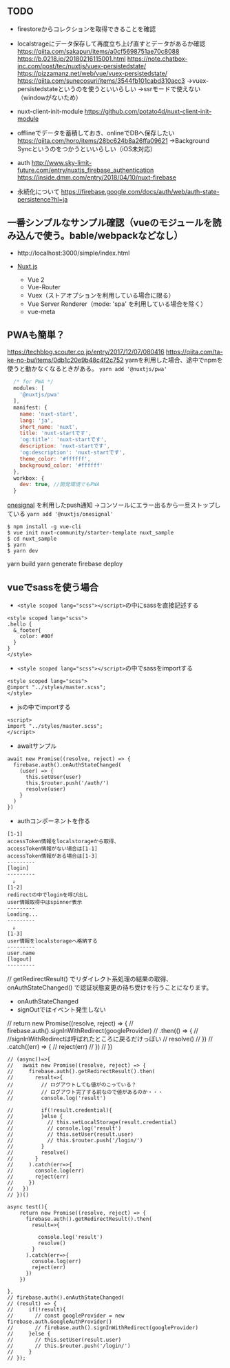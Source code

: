 ## TODO
* firestoreからコレクションを取得できることを確認

* localstrageにデータ保存して再度立ち上げ直すとデータがあるか確認
https://qiita.com/sakapun/items/a0cf5698751ae70c8088
https://b.0218.jp/20180216115001.html
https://note.chatbox-inc.com/post/tec/nuxtjs/vuex-persistedstate/
https://pizzamanz.net/web/vue/vuex-persistedstate/
https://qiita.com/sunecosuri/items/3544fb101cabd310acc3
→vuex-persistedstateというのを使うといいらしい
→ssrモードで使えない（windowがないため）

* nuxt-client-init-module
https://github.com/potato4d/nuxt-client-init-module

* offlineでデータを蓄積しておき、onlineでDBへ保存したい
https://qiita.com/horo/items/28bc624b8a26ffa09621
→Background Syncというのをつかうといいらしい（iOS未対応）

* auth
http://www.sky-limit-future.com/entry/nuxtjs_firebase_authentication
https://inside.dmm.com/entry/2018/04/10/nuxt-firebase

 * 永続化について
 https://firebase.google.com/docs/auth/web/auth-state-persistence?hl=ja

## 一番シンプルなサンプル確認（vueのモジュールを読み込んで使う。bable/webpackなどなし）
* http://localhost:3000/simple/index.html

* [Nuxt.js](https://ja.nuxtjs.org/guide/)
  * Vue 2
  * Vue-Router
  * Vuex（ストアオプションを利用している場合に限る）
  * Vue Server Renderer（mode: 'spa' を利用している場合を除く）
  * vue-meta

## PWAも簡単？
https://techblog.scouter.co.jp/entry/2017/12/07/080416
https://qiita.com/ta-ke-no-bu/items/0db1c20e9b48c4f2c752
yarnを利用した場合、途中でnpmを使うと動かなくなるときがある。
`yarn add '@nuxtjs/pwa'`

```nuxt.config.js
  /* for PWA */
  modules: [
    '@nuxtjs/pwa'
  ],
  manifest: {
    name: 'nuxt-start',
    lang: 'ja',
    short_name: 'nuxt',
    title: 'nuxt-startです',
    'og:title': 'nuxt-startです',
    description: 'nuxt-startです',
    'og:description': 'nuxt-startです',
    theme_color: '#ffffff',
    background_color: '#ffffff'
  },
  workbox: {
    dev: true, //開発環境でもPWA
  }
```
[onesignal](https://onesignal.com/)
を利用したpush通知
→コンソールにエラー出るから一旦ストップしている
`yarn add '@nuxtjs/onesignal'`

```
$ npm install -g vue-cli 
$ vue init nuxt-community/starter-template nuxt_sample
$ cd nuxt_sample
$ yarn
$ yarn dev
```

yarn build
yarn generate
firebase deploy

## vueでsassを使う場合
* `<style scoped lang="scss"></script>`の中にsassを直接記述する
```
<style scoped lang="scss">
.hello {
  &_footer{
    color: #00f
  }
}
</style>
```

* `<style scoped lang="scss"></script>`の中でsassをimportする
```
<style scoped lang="scss">
@import "../styles/master.scss";
</style>
```

* jsの中でimportする
```
<script>
import "../styles/master.scss";
</script>
```

* awaitサンプル
```
await new Promise((resolve, reject) => {
  firebase.auth().onAuthStateChanged(
    (user) => {
      this.setUser(user)
      this.$router.push('/auth/')
      resolve(user)
    }
  )
})
```

* authコンポーネントを作る
```
[1-1]
accessToken情報をlocalstorageから取得、
accessToken情報がない場合は[1-1]
accessToken情報がある場合は[1-3]
---------
[login]
---------
　↓
[1-2]
redirectの中でloginを呼び出し
user情報取得中はspinner表示
---------
Loading...
---------
　↓
[1-3]
user情報をlocalstorageへ格納する
---------
user.name
[logout]
---------
```
  // getRedirectResult() でリダイレクト系処理の結果の取得、onAuthStateChanged() で認証状態変更の待ち受けを行うことになります。

* onAuthStateChanged
 * signOutではイベント発生しない

// return new Promise((resolve, reject) => {
//   firebase.auth().signInWithRedirect(googleProvider)
//     .then(() => {
//       //signInWithRedirectは呼ばれたところに戻るだけっぽい
//       resolve()
//     })
//     .catch((err) => {
//       reject(err)
//     })
// })


    // (async()=>{
    //   await new Promise((resolve, reject) => {
    //     firebase.auth().getRedirectResult().then(
    //       result=>{
    //         // ログアウトしても値がのこっている？
    //         // ログアウト完了する前なので値があるのか・・・
    //         console.log('result')

    //         if(!result.credential){
    //         }else {
    //           // this.setLocalStorage(result.credential)
    //           // console.log('result')
    //           // this.setUser(result.user)
    //           // this.$router.push('/login/')
    //         }
    //         resolve()
    //       }
    //     ).catch(err=>{
    //       console.log(err)
    //       reject(err)
    //     })
    //   })
    // })()

    async test(){
        return new Promise((resolve, reject) => {
          firebase.auth().getRedirectResult().then(
            result=>{

              console.log('result')
              resolve()
            }
          ).catch(err=>{
            console.log(err)
            reject(err)
          })
        })

    },
    // firebase.auth().onAuthStateChanged(
    // (result) => {
    //     if(!result){
    //       // const googleProvider = new firebase.auth.GoogleAuthProvider()
    //       // firebase.auth().signInWithRedirect(googleProvider)
    //     }else {
    //       // this.setUser(result.user)
    //       // this.$router.push('/login/')
    //     }
    // });
